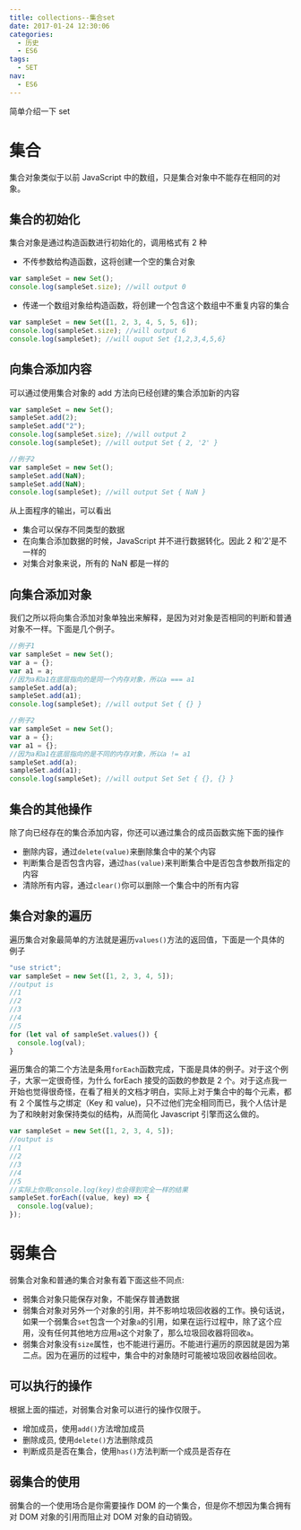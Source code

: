 ```yaml
---
title: collections--集合set
date: 2017-01-24 12:30:06
categories:
  - 历史
  - ES6
tags:
  - SET
nav:
  - ES6
---
```


简单介绍一下 set

<!--more-->

# 集合

集合对象类似于以前 JavaScript 中的数组，只是集合对象中不能存在相同的对象。

## 集合的初始化

集合对象是通过构造函数进行初始化的，调用格式有 2 种

- 不传参数给构造函数，这将创建一个空的集合对象

```javascript
var sampleSet = new Set();
console.log(sampleSet.size); //will output 0
```

- 传递一个数组对象给构造函数，将创建一个包含这个数组中不重复内容的集合

```javascript
var sampleSet = new Set([1, 2, 3, 4, 5, 5, 6]);
console.log(sampleSet.size); //will output 6
console.log(sampleSet); //will ouput Set {1,2,3,4,5,6}
```

## 向集合添加内容

可以通过使用集合对象的 add 方法向已经创建的集合添加新的内容

```javascript
var sampleSet = new Set();
sampleSet.add(2);
sampleSet.add("2");
console.log(sampleSet.size); //will output 2
console.log(sampleSet); //will output Set { 2, '2' }

//例子2
var sampleSet = new Set();
sampleSet.add(NaN);
sampleSet.add(NaN);
console.log(sampleSet); //will output Set { NaN }
```

从上面程序的输出，可以看出

- 集合可以保存不同类型的数据
- 在向集合添加数据的时候，JavaScript 并不进行数据转化。因此 2 和'2'是不一样的
- 对集合对象来说，所有的 NaN 都是一样的

## 向集合添加对象

我们之所以将向集合添加对象单独出来解释，是因为对对象是否相同的判断和普通对象不一样。下面是几个例子。

```javascript
//例子1
var sampleSet = new Set();
var a = {};
var a1 = a;
//因为a和a1在底层指向的是同一个内存对象，所以a === a1
sampleSet.add(a);
sampleSet.add(a1);
console.log(sampleSet); //will output Set { {} }

//例子2
var sampleSet = new Set();
var a = {};
var a1 = {};
//因为a和a1在底层指向的是不同的内存对象，所以a != a1
sampleSet.add(a);
sampleSet.add(a1);
console.log(sampleSet); //will output Set Set { {}, {} }
```

## 集合的其他操作

除了向已经存在的集合添加内容，你还可以通过集合的成员函数实施下面的操作

- 删除内容，通过`delete(value)`来删除集合中的某个内容
- 判断集合是否包含内容，通过`has(value)`来判断集合中是否包含参数所指定的内容
- 清除所有内容，通过`clear()`你可以删除一个集合中的所有内容

## 集合对象的遍历

遍历集合对象最简单的方法就是遍历`values()`方法的返回值，下面是一个具体的例子

```javascript
"use strict";
var sampleSet = new Set([1, 2, 3, 4, 5]);
//output is
//1
//2
//3
//4
//5
for (let val of sampleSet.values()) {
  console.log(val);
}
```

遍历集合的第二个方法是条用`forEach`函数完成，下面是具体的例子。对于这个例子，大家一定很奇怪，为什么 forEach 接受的函数的参数是 2 个。对于这点我一开始也觉得很奇怪，在看了相关的文档才明白，实际上对于集合中的每个元素，都有 2 个属性与之绑定（Key 和 value)，只不过他们完全相同而已，我个人估计是为了和映射对象保持类似的结构，从而简化 Javascript 引擎而这么做的。

```javascript
var sampleSet = new Set([1, 2, 3, 4, 5]);
//output is
//1
//2
//3
//4
//5
//实际上你用console.log(key)也会得到完全一样的结果
sampleSet.forEach((value, key) => {
  console.log(value);
});
```

# 弱集合

弱集合对象和普通的集合对象有着下面这些不同点:

- 弱集合对象只能保存对象，不能保存普通数据
- 弱集合对象对另外一个对象的引用，并不影响垃圾回收器的工作。换句话说，如果一个弱集合`set`包含一个对象`a`的引用，如果在运行过程中，除了这个应用，没有任何其他地方应用`a`这个对象了，那么垃圾回收器将回收`a`。
- 弱集合对象没有`size`属性，也不能进行遍历。不能进行遍历的原因就是因为第二点。因为在遍历的过程中，集合中的对象随时可能被垃圾回收器给回收。

## 可以执行的操作

根据上面的描述，对弱集合对象可以进行的操作仅限于。

- 增加成员，使用`add()`方法增加成员
- 删除成员, 使用`delete()`方法删除成员
- 判断成员是否在集合，使用`has()`方法判断一个成员是否存在

## 弱集合的使用

弱集合的一个使用场合是你需要操作 DOM 的一个集合，但是你不想因为集合拥有对 DOM 对象的引用而阻止对 DOM 对象的自动销毁。
